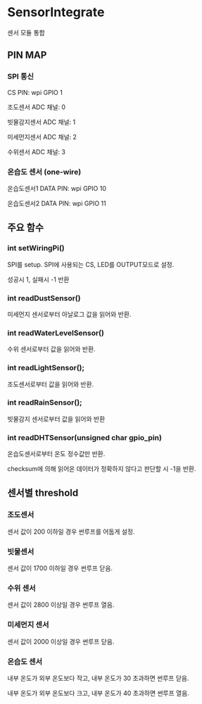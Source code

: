 # SensorIntegrate
센서 모듈 통합

## PIN MAP
### SPI 통신
CS PIN: wpi GPIO 1

조도센서 ADC 채널: 0

빗물감지센서 ADC 채널: 1

미세먼지센서 ADC 채널: 2

수위센서 ADC 채널: 3

### 온습도 센서 (one-wire)
온습도센서1 DATA PIN: wpi GPIO 10

온습도센서2 DATA PIN: wpi GPIO 11

## 주요 함수
### int setWiringPi()
SPI를 setup. SPI에 사용되는 CS, LED를 OUTPUT모드로 설정.

성공시 1, 실패시 -1 반환

### int readDustSensor()
미세먼지 센서로부터 아날로그 값을 읽어와 반환.

### int readWaterLevelSensor()
수위 센서로부터 값을 읽어와 반환.

### int readLightSensor();
조도센서로부터 값을 읽어와 반환.

### int readRainSensor();
빗물감지 센서로부터 값을 읽어와 반환

### int readDHTSensor(unsigned char gpio_pin)
온습도센서로부터 온도 정수값만 반환.

checksum에 의해 읽어온 데이터가 정확하지 않다고 판단할 시 -1을 반환.

## 센서별 threshold
### 조도센서
센서 값이 200 이하일 경우 썬루프를 어둡게 설정.

###  빗물센서
센서 값이 1700 이하일 경우 썬루프 닫음.

### 수위 센서 
센서 값이 2800 이상일 경우 썬루프 열음.

### 미세먼지 센서
센서 값이 2000 이상일 경우 썬루프 닫음.

### 온습도 센서
내부 온도가 외부 온도보다 작고, 내부 온도가 30 초과하면 썬루프 닫음.

내부 온도가 외부 온도보다 크고, 내부 온도가 40 초과하면 썬루프 열음.
